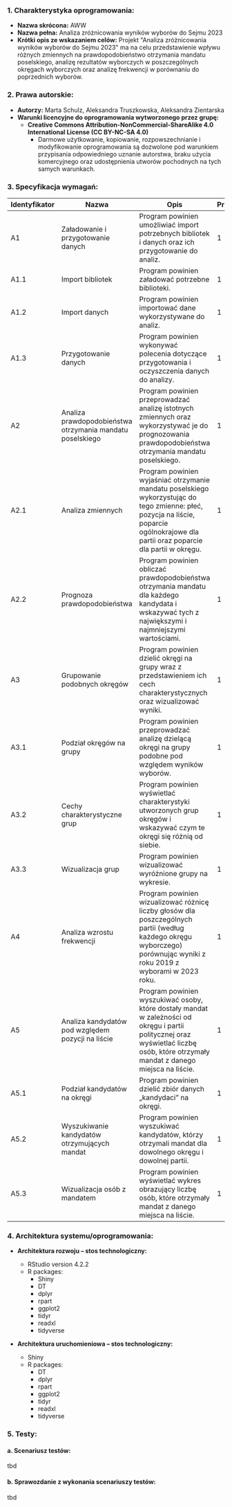 ### 1. Charakterystyka oprogramowania:

- **Nazwa skrócona:** AWW
- **Nazwa pełna:** Analiza zróżnicowania wyników wyborów do Sejmu 2023
- **Krótki opis ze wskazaniem celów:**
   Projekt "Analiza zróżnicowania wyników wyborów do Sejmu 2023" ma na celu przedstawienie wpływu różnych zmiennych na prawdopodobieństwo otrzymania mandatu poselskiego, analizę rezultatów wyborczych w poszczególnych okręgach wyborczych oraz analizę frekwencji w porównaniu do poprzednich wyborów.

### 2. Prawa autorskie:

- **Autorzy:**
    Marta Schulz, Aleksandra Truszkowska, Aleksandra Zientarska
- **Warunki licencyjne do oprogramowania wytworzonego przez grupę:**
    - **Creative Commons Attribution-NonCommercial-ShareAlike 4.0 International License (CC BY-NC-SA 4.0)**
        - Darmowe użytkowanie, kopiowanie, rozpowszechnianie i modyfikowanie oprogramowania są dozwolone pod warunkiem przypisania odpowiedniego uznanie autorstwa, braku użycia komercyjnego oraz udostępnienia utworów pochodnych na tych samych warunkach.

### 3. Specyfikacja wymagań:

| Identyfikator | Nazwa | Opis | Priorytet | Kategoria |
| --- | --- | --- | --- | --- |
| A1 | Załadowanie i przygotowanie danych | Program powinien umożliwiać import potrzebnych bibliotek i danych oraz ich przygotowanie do analiz.  | 1 | Funkcjonalne |
| A1.1 | Import bibliotek | Program powinien załadować potrzebne biblioteki.  | 1 | Funkcjonalne |
| A1.2 | Import danych | Program powinien importować dane wykorzystywane do analiz. | 1 | Funkcjonalne |
| A1.3 | Przygotowanie danych | Program powinien wykonywać polecenia dotyczące przygotowania i oczyszczenia danych do analizy. | 1 | Funkcjonalne |
| A2 | Analiza prawdopodobieństwa otrzymania mandatu poselskiego | Program powinien przeprowadzać analizę istotnych zmiennych oraz wykorzystywać je do prognozowania prawdopodobieństwa otrzymania mandatu poselskiego. | 1 | Funkcjonalne |
| A2.1 | Analiza zmiennych | Program  powinien wyjaśniać otrzymanie mandatu poselskiego wykorzystując do tego zmienne: płeć, pozycja na liście, poparcie ogólnokrajowe dla partii oraz poparcie dla partii w okręgu. | 1 | Funkcjonalne |
| A2.2 | Prognoza prawdopodobieństwa | Program powinien obliczać prawdopodobieństwa otrzymania mandatu dla każdego kandydata i wskazywać tych z największymi i najmniejszymi wartościami. | 1 | Funkcjonalne |
| A3 | Grupowanie podobnych okręgów | Program powinien dzielić okręgi na grupy wraz z przedstawieniem ich cech charakterystycznych oraz wizualizować wyniki.  | 1 | Funkcjonalne |
| A3.1 | Podział okręgów na grupy | Program powinien przeprowadzać analizę dzielącą okręgi na grupy podobne pod względem wyników wyborów. | 1 | Funkcjonalne |
| A3.2 | Cechy charakterystyczne grup | Program powinien wyświetlać charakterystyki utworzonych grup okręgów i wskazywać czym te okręgi się różnią od siebie. | 1 | Funkcjonalne |
| A3.3 | Wizualizacja grup | Program powinien wizualizować wyróżnione grupy na wykresie. | 1 | Funkcjonalne |
| A4 | Analiza wzrostu frekwencji | Program powinien wizualizować różnicę liczby głosów dla poszczególnych partii (według każdego okręgu wyborczego) porównując wyniki z roku 2019 z wyborami w 2023 roku.  | 1 | Funkcjonalne |
| A5 | Analiza kandydatów pod względem pozycji na liście  | Program powinien wyszukiwać osoby, które dostały mandat w zależności od okręgu i partii politycznej oraz wyświetlać liczbę osób, które otrzymały mandat z danego miejsca na liście.  | 1 | Funkcjonalne |
| A5.1 | Podział kandydatów na okręgi  | Program powinien dzielić zbiór danych „kandydaci” na okręgi.  | 1 | Funkcjonalne |
| A5.2 | Wyszukiwanie kandydatów otrzymujących mandat | Program powinien wyszukiwać kandydatów, którzy otrzymali mandat dla dowolnego okręgu i dowolnej partii.  | 1 | Funkcjonalne |
| A5.3 | Wizualizacja osób z mandatem  | Program powinien wyświetlać wykres obrazujący liczbę osób, które otrzymały mandat z danego miejsca na liście.  | 1 | Funkcjonalne |

### 4. Architektura systemu/oprogramowania:

- **Architektura rozwoju – stos technologiczny:**
    - RStudio version 4.2.2
    - R packages: 
        - Shiny
        - DT
        - dplyr
        - rpart
        - ggplot2
        - tidyr
        - readxl 
        - tidyverse
    
- **Architektura uruchomieniowa – stos technologiczny:**
    - Shiny
    - R packages: 
        - DT
        - dplyr
        - rpart
        - ggplot2
        - tidyr
        - readxl 
        - tidyverse
    

### 5. Testy:

#### a. Scenariusz testów:

tbd

#### b. Sprawozdanie z wykonania scenariuszy testów:

tbd

